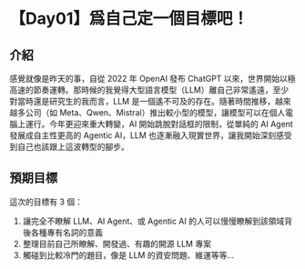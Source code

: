 # 【Day01】爲自己定一個目標吧！

## 介紹

感覺就像是昨天的事，自從 2022 年 OpenAI 發布 ChatGPT 以來，世界開始以極高速的節奏運轉。那時候的我覺得大型語言模型（LLM）離自己非常遙遠，至少對當時還是研究生的我而言，LLM 是一個遙不可及的存在。隨著時間推移，越來越多公司（如 Meta、Qwen、Mistral）推出較小型的模型，讓模型可以在個人電腦上運行。今年更迎來重大轉變，AI 開始跳脫對話框的限制，從單純的 AI Agent 發展成自主性更高的 Agentic AI，LLM 也逐漸融入現實世界，讓我開始深刻感受到自己也該跟上這波轉型的腳步。

## 預期目標

這次的目標有 3 個：

1. 讓完全不瞭解 LLM、AI Agent、或 Agentic AI 的人可以慢慢瞭解到該領域背後各種專有名詞的意義
1. 整理目前自己所瞭解、開發過、有趣的開源 LLM 專案
1. 觸碰到比較冷門的題目，像是 LLM 的資安問題、維運等等...
